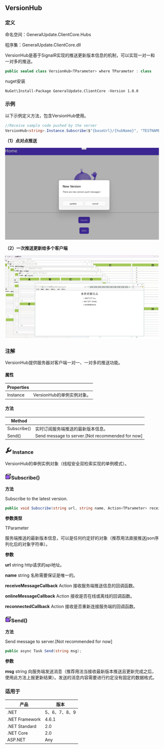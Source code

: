## VersionHub

### 定义

命名空间：GeneralUpdate.ClientCore.Hubs

程序集：GeneralUpdate.ClientCore.dll



VersionHub是基于SignalR实现的推送更新版本信息的机制，可以实现一对一和一对多的推送。

```c#
public sealed class VersionHub<TParameter> where TParameter : class
```

nuget安装

```shell
NuGet\Install-Package GeneralUpdate.ClientCore -Version 1.0.0
```



### 示例

以下示例定义方法，包含VersionHub使用。

```c#
//Receive sample code pushed by the server
VersionHub<string>.Instance.Subscribe($"{baseUrl}/{hubName}", "TESTNAME", new Action<string>(GetMessage));
```

**（1）点对点推送**

<img src="../imgs/maui_windows_push_version.png" alt="maui_windows_push_version" style="zoom:50%;" />



**（2）一次推送更新给多个客户端**

![push_version_mutil](../imgs/push_version_mutil.png)



### 注解

VersionHub提供服务器对客户端一对一、一对多的推送功能。

#### 属性

| Properties |                            |
| ---------- | -------------------------- |
| Instance   | VersionHub的单例实例对象。 |

#### 方法

| Method      |                                                  |
| ----------- | ------------------------------------------------ |
| Subscribe() | 实时订阅服务端推送的最新版本信息。               |
| Send()      | Send message to server.[Not recommended for now] |



### <img src="../imgs/property.png" alt="property" style="zoom:12%;" />Instance

VersionHub的单例实例对象（线程安全双检索实现的单例模式）。



### <img src="../imgs/func.png" alt="func" style="zoom:10%;" />Subscribe()

**方法**

Subscribe to the latest version.

```c#
public void Subscribe(string url, string name, Action<TParameter> receiveMessageCallback, Action<string> onlineMessageCallback = null, Action<string> reconnectedCallback = null);
```



**参数类型**

TParameter

服务端推送的最新版本信息，可以是任何约定好的对象（推荐用法直接推送json序列化后的对象字符串）。



**参数**

**url** string http请求的api地址。

**name** string 名称需要保证是唯一的。

**receiveMessageCallback** Action<TParameter> 接收服务端推送信息的回调函数。

**onlineMessageCallback** Action<string> 接收是否在线或离线的回调函数。

**reconnectedCallback** Action<string> 接收是否重新连接服务端的回调函数。



### <img src="../imgs/func.png" alt="func" style="zoom:10%;" />Send()

**方法**

Send message to server.[Not recommended for now]

```c#
public async Task Send(string msg);
```



**参数**

**msg** string 向服务端发送消息（推荐用法当接收最新版本推送且更新完成之后，使用此方法上报更新结果）。发送的消息内容需要进行约定没有固定的数据格式。



### 适用于

| 产品           | 版本          |
| -------------- | ------------- |
| .NET           | 5、6、7、8、9 |
| .NET Framework | 4.6.1         |
| .NET Standard  | 2.0           |
| .NET Core      | 2.0           |
| ASP.NET        | Any           |
